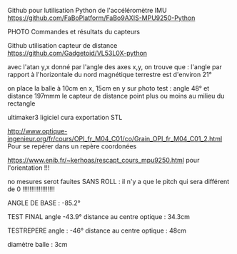 Github pour lutilisation Python de l'accéléromètre IMU 
https://github.com/FaBoPlatform/FaBo9AXIS-MPU9250-Python

PHOTO Commandes et résultats du capteurs

Github utilisation capteur de distance
https://github.com/Gadgetoid/VL53L0X-python

avec l'atan y,x donné par l'angle des axes x,y, on trouve que : 
l'angle par rapport à l'horizontale du nord magnétique terrestre est d'environ 21°

on place la balle à 10cm en x, 15cm en y
sur photo test : angle 48° et distance 197mmm
le capteur de distance point plus ou moins au milieu du rectangle

ultimaker3
ligiciel cura
exportation STL

http://www.optique-ingenieur.org/fr/cours/OPI_fr_M04_C01/co/Grain_OPI_fr_M04_C01_2.html
Pour se repérer dans un repère coordonées

https://www.enib.fr/~kerhoas/rescapt_cours_mpu9250.html pour l'orientation !!!

no mesures serot fauites SANS ROLL : il n'y a que le pitch qui sera différent de 0 !!!!!!!!!!!!!!!!!!


ANGLE DE BASE : 
-85.2°

TEST FINAL
angle -43.9°
distance au centre optique : 
34.3cm


TESTREPERE
angle : -46°
distance au centre optique : 48cm

diamètre balle : 3cm
